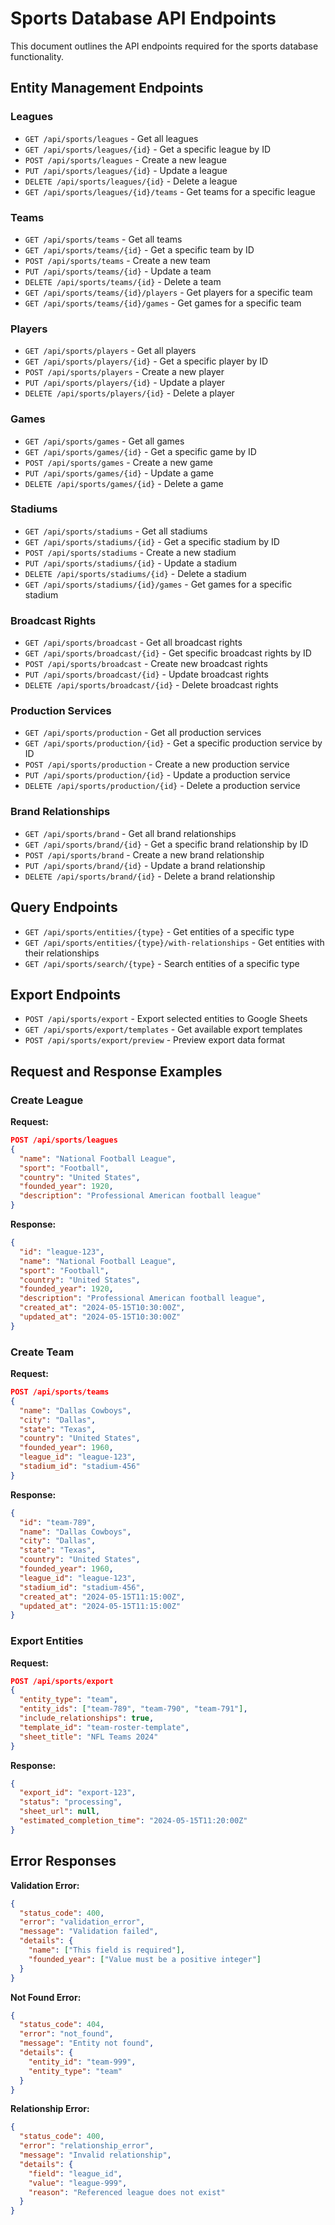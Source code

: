 # Sports Database API Endpoints

This document outlines the API endpoints required for the sports database functionality.

## Entity Management Endpoints

### Leagues

- `GET /api/sports/leagues` - Get all leagues
- `GET /api/sports/leagues/{id}` - Get a specific league by ID
- `POST /api/sports/leagues` - Create a new league
- `PUT /api/sports/leagues/{id}` - Update a league
- `DELETE /api/sports/leagues/{id}` - Delete a league
- `GET /api/sports/leagues/{id}/teams` - Get teams for a specific league

### Teams

- `GET /api/sports/teams` - Get all teams
- `GET /api/sports/teams/{id}` - Get a specific team by ID
- `POST /api/sports/teams` - Create a new team
- `PUT /api/sports/teams/{id}` - Update a team
- `DELETE /api/sports/teams/{id}` - Delete a team
- `GET /api/sports/teams/{id}/players` - Get players for a specific team
- `GET /api/sports/teams/{id}/games` - Get games for a specific team

### Players

- `GET /api/sports/players` - Get all players
- `GET /api/sports/players/{id}` - Get a specific player by ID
- `POST /api/sports/players` - Create a new player
- `PUT /api/sports/players/{id}` - Update a player
- `DELETE /api/sports/players/{id}` - Delete a player

### Games

- `GET /api/sports/games` - Get all games
- `GET /api/sports/games/{id}` - Get a specific game by ID
- `POST /api/sports/games` - Create a new game
- `PUT /api/sports/games/{id}` - Update a game
- `DELETE /api/sports/games/{id}` - Delete a game

### Stadiums

- `GET /api/sports/stadiums` - Get all stadiums
- `GET /api/sports/stadiums/{id}` - Get a specific stadium by ID
- `POST /api/sports/stadiums` - Create a new stadium
- `PUT /api/sports/stadiums/{id}` - Update a stadium
- `DELETE /api/sports/stadiums/{id}` - Delete a stadium
- `GET /api/sports/stadiums/{id}/games` - Get games for a specific stadium

### Broadcast Rights

- `GET /api/sports/broadcast` - Get all broadcast rights
- `GET /api/sports/broadcast/{id}` - Get specific broadcast rights by ID
- `POST /api/sports/broadcast` - Create new broadcast rights
- `PUT /api/sports/broadcast/{id}` - Update broadcast rights
- `DELETE /api/sports/broadcast/{id}` - Delete broadcast rights

### Production Services

- `GET /api/sports/production` - Get all production services
- `GET /api/sports/production/{id}` - Get a specific production service by ID
- `POST /api/sports/production` - Create a new production service
- `PUT /api/sports/production/{id}` - Update a production service
- `DELETE /api/sports/production/{id}` - Delete a production service

### Brand Relationships

- `GET /api/sports/brand` - Get all brand relationships
- `GET /api/sports/brand/{id}` - Get a specific brand relationship by ID
- `POST /api/sports/brand` - Create a new brand relationship
- `PUT /api/sports/brand/{id}` - Update a brand relationship
- `DELETE /api/sports/brand/{id}` - Delete a brand relationship

## Query Endpoints

- `GET /api/sports/entities/{type}` - Get entities of a specific type
- `GET /api/sports/entities/{type}/with-relationships` - Get entities with their relationships
- `GET /api/sports/search/{type}` - Search entities of a specific type

## Export Endpoints

- `POST /api/sports/export` - Export selected entities to Google Sheets
- `GET /api/sports/export/templates` - Get available export templates
- `POST /api/sports/export/preview` - Preview export data format

## Request and Response Examples

### Create League

**Request:**
```json
POST /api/sports/leagues
{
  "name": "National Football League",
  "sport": "Football",
  "country": "United States",
  "founded_year": 1920,
  "description": "Professional American football league"
}
```

**Response:**
```json
{
  "id": "league-123",
  "name": "National Football League",
  "sport": "Football",
  "country": "United States",
  "founded_year": 1920,
  "description": "Professional American football league",
  "created_at": "2024-05-15T10:30:00Z",
  "updated_at": "2024-05-15T10:30:00Z"
}
```

### Create Team

**Request:**
```json
POST /api/sports/teams
{
  "name": "Dallas Cowboys",
  "city": "Dallas",
  "state": "Texas",
  "country": "United States",
  "founded_year": 1960,
  "league_id": "league-123",
  "stadium_id": "stadium-456"
}
```

**Response:**
```json
{
  "id": "team-789",
  "name": "Dallas Cowboys",
  "city": "Dallas",
  "state": "Texas",
  "country": "United States",
  "founded_year": 1960,
  "league_id": "league-123",
  "stadium_id": "stadium-456",
  "created_at": "2024-05-15T11:15:00Z",
  "updated_at": "2024-05-15T11:15:00Z"
}
```

### Export Entities

**Request:**
```json
POST /api/sports/export
{
  "entity_type": "team",
  "entity_ids": ["team-789", "team-790", "team-791"],
  "include_relationships": true,
  "template_id": "team-roster-template",
  "sheet_title": "NFL Teams 2024"
}
```

**Response:**
```json
{
  "export_id": "export-123",
  "status": "processing",
  "sheet_url": null,
  "estimated_completion_time": "2024-05-15T11:20:00Z"
}
```

## Error Responses

**Validation Error:**
```json
{
  "status_code": 400,
  "error": "validation_error",
  "message": "Validation failed",
  "details": {
    "name": ["This field is required"],
    "founded_year": ["Value must be a positive integer"]
  }
}
```

**Not Found Error:**
```json
{
  "status_code": 404,
  "error": "not_found",
  "message": "Entity not found",
  "details": {
    "entity_id": "team-999",
    "entity_type": "team"
  }
}
```

**Relationship Error:**
```json
{
  "status_code": 400,
  "error": "relationship_error",
  "message": "Invalid relationship",
  "details": {
    "field": "league_id",
    "value": "league-999",
    "reason": "Referenced league does not exist"
  }
}
``` 